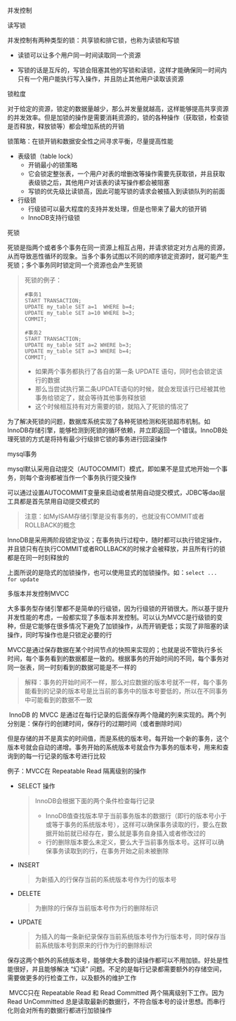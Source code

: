 并发控制

读写锁

并发控制有两种类型的锁：共享锁和排它锁，也称为读锁和写锁

- 读锁可以让多个用户同一时间读取同一个资源

- 写锁的话是互斥的，写锁会阻塞其他的写锁和读锁，这样才能确保同一时间内只有一个用户能执行写入操作，并且防止其他用户读取该资源

锁粒度

对于给定的资源，锁定的数据量越少，那么并发量就越高，这样能够提高共享资源的并发效率。但是加锁的操作是需要消耗资源的，锁的各种操作（获取锁，检查锁是否释放，释放锁等）都会增加系统的开销

锁策略：在锁开销和数据安全性之间寻求平衡，尽量提高性能

- 表级锁（table lock）
  - 开销最小的锁策略
  - 它会锁定整张表，一个用户对表的增删改等操作需要先获取锁，并且获取表级锁之后，其他用户对该表的读写操作都会被阻塞
  - 写锁的优先级比读锁高，因此可能写锁的请求会被插入到读锁队列的前面
- 行级锁
  - 行级锁可以最大程度的支持并发处理，但是也带来了最大的锁开销
  - InnoDB支持行级锁



死锁

​		死锁是指两个或者多个事务在同一资源上相互占用，并请求锁定对方占用的资源，从而导致恶性循环的现象。当多个事务试图以不同的顺序锁定资源时，就可能产生死锁；多个事务同时锁定同一个资源也会产生死锁

> 死锁的例子：
>
> ```mysql
> #事务1
> START TRANSACTION;
> UPDATE my_table SET a=1  WHERE b=4;
> UPDATE my_table SET a=10 WHERE b=3;
> COMMIT;
> 
> #事务2
> START TRANSACTION;
> UPDATE my_table SET a=2 WHERE b=3;
> UPDATE my_table SET a=3 WHERE b=4;
> COMMIT;
> ```
>
> - 如果两个事务都执行了各自的第一条 UPDATE 语句，同时也会锁定该行的数据
> - 那么当尝试执行第二条UPDATE语句的时候，就会发现该行已经被其他事务给锁定了，就会等待其他事务释放锁
> - 这个时候相互持有对方需要的锁，就陷入了死锁的情况了



​		为了解决死锁的问题，数据库系统实现了各种死锁检测和死锁超市机制。如InnoDB存储引擎，能够检测到死锁的循环依赖，并立即返回一个错误。InnoDB处理死锁的方式是将持有最少行级排它锁的事务进行回滚操作



mysql事务

​		mysql默认采用自动提交（AUTOCOMMIT）模式，即如果不是显式地开始一个事务，则每个查询都被当作一个事务执行提交操作

​		可以通过设置AUTOCOMMIT变量来启动或者禁用自动提交模式，JDBC等dao层工具都是首先禁用自动提交模式的

> 注意：如MyISAM存储引擎是没有事务的，也就没有COMMIT或者ROLLBACK的概念

​		InnoDB是采用两阶段锁定协议；在事务执行过程中，随时都可以执行锁定操作，并且锁只有在执行COMMIT或者ROLLBACK的时候才会被释放，并且所有行的锁都是在同一时刻释放的

​		上面所说的是隐式的加锁操作，也可以使用显式的加锁操作。如：`select ... for update`



多版本并发控制MVCC

​		大多事务型存储引擎都不是简单的行级锁，因为行级锁的开销很大。所以基于提升并发性能的考虑，一般都实现了多版本并发控制。可以认为MVCC是行级锁的变种，但是它能够在很多情况下避免了加锁操作，从而开销更低；实现了非阻塞的读操作，同时写操作也是只锁定必要的行

​		MVCC是通过保存数据在某个时间节点的快照来实现的；也就是说不管执行多长时间，每个事务看到的数据都是一致的。根据事务的开始时间的不同，每个事务对同一张表，同一时刻看到的数据可能是不一样的

> ​		解释：事务的开始时间不一样，那么对应数据的版本号就不一样，每个事务能看到的记录的版本号是比当前的事务中的版本号要低的，所以在不同事务中可能看到的数据不一致

​		InnoDB 的 MVCC 是通过在每行记录的后面保存两个隐藏的列来实现的。两个列分别是：保存行的创建时间，保存行的过期时间（或者删除时间）

​		但是存储的并不是真实的时间值，而是系统的版本号。每开始一个新的事务，这个版本号就会自动的递增。事务开始的系统版本号就会作为事务的版本号，用来和查询到的每一行记录的版本号进行比较

例子：MVCC在 Repeatable Read 隔离级别的操作

- SELECT 操作

  > InnoDB会根据下面的两个条件检查每行记录
  >
  > - InnoDB值查找版本早于当前事务版本的数据行（即行的版本号小于或等于事务的系统版本号），这样可以确保事务读取的行，要么在数据开始前就已经存在，要么就是事务自身插入或者修改过的
  > - 行的删除版本要么未定义，要么大于当前事务版本号。这样可以确保事务读取到的行，在事务开始之前未被删除

- INSERT

  > 为新插入的行保存当前的系统版本号作为行的版本号

- DELETE

  > 为删除的行保存当前版本号作为行的删除标识

- UPDATE

  > 为插入的每一条新纪录保存当前系统版本号作为行版本号，同时保存当前系统版本号到原来的行作为行的删除标识



​		保存这两个额外的系统版本号，能够使大多数的读操作都可以不用加锁。好处是性能很好，并且能够解决 “幻读” 问题。不足的是每行记录都需要额外的存储空间，需要做更多的行检查工作，以及额外的维护工作

​		MVCC只在 Repeatable Read 和 Read Committed 两个隔离级别下工作。因为Read UnCommitted 总是读取最新的数据行，不符合版本号的设计思想。而串行化则会对所有的数据行都进行加锁操作

